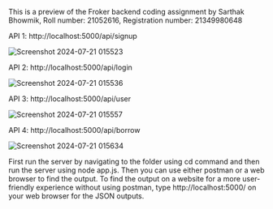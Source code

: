 This is a preview of the Froker backend coding assignment by Sarthak Bhowmik, Roll number: 21052616, Registration number: 21349980648 

API 1: http://localhost:5000/api/signup

![Screenshot 2024-07-21 015523](https://github.com/user-attachments/assets/34037f7a-d2a4-4049-baa3-fa69b2e1376f)


API 2: http://localhost:5000/api/login

![Screenshot 2024-07-21 015536](https://github.com/user-attachments/assets/8e6118e6-f7c0-4165-9241-50bebe5b1dfe)


API 3: http://localhost:5000/api/user

![Screenshot 2024-07-21 015557](https://github.com/user-attachments/assets/94605a4c-d3f1-455d-bca1-3440c50c0bb2)


API 4: http://localhost:5000/api/borrow

![Screenshot 2024-07-21 015634](https://github.com/user-attachments/assets/01f06001-7e54-414c-930f-4a38aef6afd6)


First run the server by navigating to the folder using cd command and then run the server using node app.js. Then you can use either postman or a web browser to find the output.
To find the output on a website for a more user-friendly experience without using postman, type http://localhost:5000/ on your web browser for the JSON outputs.
